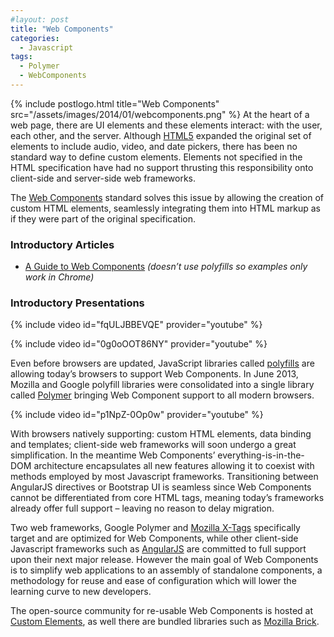 ```yaml
---
#layout: post
title: "Web Components"
categories:
  - Javascript
tags:
  - Polymer
  - WebComponents
---
```


{% include postlogo.html title="Web Components" src="/assets/images/2014/01/webcomponents.png" %} At the heart of a web
page, there are UI elements and these elements interact: with the user, each other, and the server.
Although [HTML5](http://dev.w3.org/html5/markup/elements.html) expanded the original set of elements to include audio,
video, and date pickers, there has been no standard way to define custom elements. Elements not specified in the HTML
specification have had no support thrusting this responsibility onto client-side and server-side web frameworks.

The [Web Components](http://w3c.github.io/webcomponents/explainer/) standard solves this issue by allowing the creation
of custom HTML elements, seamlessly integrating them into HTML markup as if they were part of the original
specification.

### Introductory Articles

- [A Guide to Web Components](http://css-tricks.com/modular-future-web-components/) _(doesn’t use polyfills so examples
  only work in Chrome)_

### Introductory Presentations

{% include video id="fqULJBBEVQE" provider="youtube" %}

{% include video id="0g0oOOT86NY" provider="youtube" %}

Even before browsers are updated, JavaScript libraries called [polyfills](http://en.wikipedia.org/wiki/Polyfill) are
allowing today’s browsers to support Web Components. In June 2013, Mozilla and Google polyfill libraries were
consolidated into a single library called [Polymer](http://www.polymer-project.org/) bringing Web Component support to
all modern browsers.

{% include video id="p1NpZ-0Op0w" provider="youtube" %}

With browsers natively supporting: custom HTML elements, data binding and templates; client-side web frameworks will
soon undergo a great simplification. In the meantime Web Components’ everything-is-in-the-DOM architecture
encapsulates all new features allowing it to coexist with methods employed by most Javascript frameworks. Transitioning
between AngularJS directives or Bootstrap UI is seamless since Web Components cannot be differentiated from core HTML
tags, meaning today’s frameworks already offer full support – leaving no reason to delay migration.

Two web frameworks, Google Polymer and [Mozilla X-Tags](http://www.x-tags.org/) specifically target and are optimized
for Web Components, while other client-side Javascript frameworks such as [AngularJS](http://angularjs.org/) are
committed to full support upon their next major release. However the main goal of Web Components is to simplify web
applications to an assembly of standalone components, a methodology for reuse and ease of configuration which will lower
the learning curve to new developers.

The open-source community for re-usable Web Components is hosted at [Custom Elements](http://customelements.io/), as
well there are bundled libraries such as [Mozilla Brick](http://mozilla.github.io/brick/).

